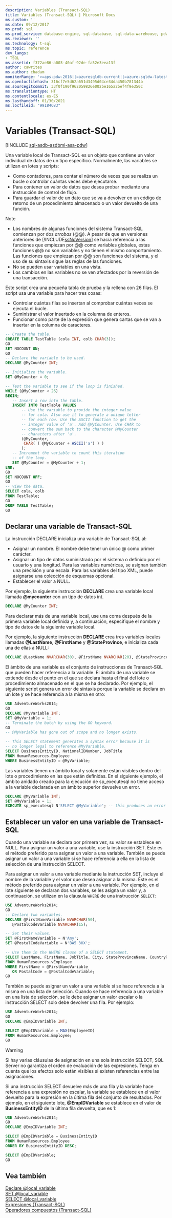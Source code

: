 ```yaml
---
description: Variables (Transact-SQL)
title: Variables (Transact-SQL) | Microsoft Docs
ms.custom: ''
ms.date: 09/12/2017
ms.prod: sql
ms.prod_service: database-engine, sql-database, sql-data-warehouse, pdw
ms.reviewer: ''
ms.technology: t-sql
ms.topic: reference
dev_langs:
- TSQL
ms.assetid: f372ae86-a003-40af-92de-fa52e3eea13f
author: cawrites
ms.author: chadam
monikerRange: '>=aps-pdw-2016||=azuresqldb-current||=azure-sqldw-latest||>=sql-server-2016||>=sql-server-linux-2017||=azuresqldb-mi-current'
ms.openlocfilehash: 316cf7e5d62a651d3495d04ce34da450b781344b
ms.sourcegitcommit: 33f0f190f962059826e002be165a2bef4f9e350c
ms.translationtype: HT
ms.contentlocale: es-ES
ms.lasthandoff: 01/30/2021
ms.locfileid: "99184683"
---
```

# <a name="variables-transact-sql"></a>Variables (Transact-SQL)
[!INCLUDE [sql-asdb-asdbmi-asa-pdw](../../includes/applies-to-version/sql-asdb-asdbmi-asa-pdw.md)]

Una variable local de Transact-SQL es un objeto que contiene un valor individual de datos de un tipo específico. Normalmente, las variables se utilizan en lotes y scripts: 

* Como contadores, para contar el número de veces que se realiza un bucle o controlar cuántas veces debe ejecutarse.
* Para contener un valor de datos que desea probar mediante una instrucción de control de flujo.
* Para guardar el valor de un dato que se va a devolver en un código de retorno de un procedimiento almacenado o un valor devuelto de una función.

> [!NOTE]
> - Los nombres de algunas funciones del sistema Transact-SQL comienzan por dos *arrobas* (\@\@). A pesar de que en versiones anteriores de [!INCLUDE[ssNoVersion](../../includes/ssnoversion-md.md)] se hacía referencia a las funciones que empiezan por \@\@ como variables globales, estas funciones \@\@ no son variables y no tienen el mismo comportamiento. Las funciones que empiezan por \@\@ son funciones del sistema, y el uso de su sintaxis sigue las reglas de las funciones.
> - No se pueden usar variables en una vista.
> - Los cambios en las variables no se ven afectados por la reversión de una transacción.

Este script crea una pequeña tabla de prueba y la rellena con 26 filas. El script usa una variable para hacer tres cosas: 

* Controlar cuántas filas se insertan al comprobar cuántas veces se ejecuta el bucle.
* Suministrar el valor insertado en la columna de enteros.
* Funcionar como parte de la expresión que genera cartas que se van a insertar en la columna de caracteres.  

```sql
-- Create the table.
CREATE TABLE TestTable (cola INT, colb CHAR(3));
GO
SET NOCOUNT ON;
GO
-- Declare the variable to be used.
DECLARE @MyCounter INT;

-- Initialize the variable.
SET @MyCounter = 0;

-- Test the variable to see if the loop is finished.
WHILE (@MyCounter < 26)
BEGIN;
   -- Insert a row into the table.
   INSERT INTO TestTable VALUES
       -- Use the variable to provide the integer value
       -- for cola. Also use it to generate a unique letter
       -- for each row. Use the ASCII function to get the
       -- integer value of 'a'. Add @MyCounter. Use CHAR to
       -- convert the sum back to the character @MyCounter
       -- characters after 'a'.
       (@MyCounter,
        CHAR( ( @MyCounter + ASCII('a') ) )
       );
   -- Increment the variable to count this iteration
   -- of the loop.
   SET @MyCounter = @MyCounter + 1;
END;
GO
SET NOCOUNT OFF;
GO
-- View the data.
SELECT cola, colb
FROM TestTable;
GO
DROP TABLE TestTable;
GO
```

## <a name="declaring-a-transact-sql-variable"></a>Declarar una variable de Transact-SQL
La instrucción DECLARE inicializa una variable de Transact-SQL al: 
* Asignar un nombre. El nombre debe tener un único \@ como primer carácter.
* Asignar un tipo de datos suministrado por el sistema o definido por el usuario y una longitud. Para las variables numéricas, se asignan también una precisión y una escala. Para las variables del tipo XML, puede asignarse una colección de esquemas opcional.
* Establecer el valor a NULL.

Por ejemplo, la siguiente instrucción **DECLARE** crea una variable local llamada **\@mycounter** con un tipo de datos int.  
```sql
DECLARE @MyCounter INT;
```
Para declarar más de una variable local, use una coma después de la primera variable local definida y, a continuación, especifique el nombre y tipo de datos de la siguiente variable local.

Por ejemplo, la siguiente instrucción **DECLARE** crea tres variables locales llamadas **\@LastName**, **\@FirstName** y **\@StateProvince**, e inicializa cada una de ellas a NULL:  
```sql
DECLARE @LastName NVARCHAR(30), @FirstName NVARCHAR(20), @StateProvince NCHAR(2);
```

El ámbito de una variable es el conjunto de instrucciones de Transact-SQL que pueden hacer referencia a la variable. El ámbito de una variable se extiende desde el punto en el que se declara hasta el final del lote o procedimiento almacenado en el que se ha declarado. Por ejemplo, el siguiente script genera un error de sintaxis porque la variable se declara en un lote y se hace referencia a la misma en otro:  
```sql
USE AdventureWorks2014;
GO
DECLARE @MyVariable INT;
SET @MyVariable = 1;
-- Terminate the batch by using the GO keyword.
GO 
-- @MyVariable has gone out of scope and no longer exists.

-- This SELECT statement generates a syntax error because it is
-- no longer legal to reference @MyVariable.
SELECT BusinessEntityID, NationalIDNumber, JobTitle
FROM HumanResources.Employee
WHERE BusinessEntityID = @MyVariable;
```

Las variables tienen un ámbito local y solamente están visibles dentro del lote o procedimiento en las que están definidas. En el siguiente ejemplo, el ámbito anidado creado para la ejecución de sp_executesql no tiene acceso a la variable declarada en un ámbito superior devuelve un error.  

```sql
DECLARE @MyVariable INT;
SET @MyVariable = 1;
EXECUTE sp_executesql N'SELECT @MyVariable'; -- this produces an error
```

## <a name="setting-a-value-in-a-transact-sql-variable"></a>Establecer un valor en una variable de Transact-SQL

Cuando una variable se declara por primera vez, su valor se establece en NULL. Para asignar un valor a una variable, use la instrucción SET. Éste es el método preferido para asignar un valor a una variable. También se puede asignar un valor a una variable si se hace referencia a ella en la lista de selección de una instrucción SELECT.

Para asignar un valor a una variable mediante la instrucción SET, incluya el nombre de la variable y el valor que desea asignar a la misma. Éste es el método preferido para asignar un valor a una variable. Por ejemplo, en el lote siguiente se declaran dos variables, se les asigna un valor y, a continuación, se utilizan en la cláusula `WHERE` de una instrucción `SELECT`:  

```sql
USE AdventureWorks2014;
GO
-- Declare two variables.
DECLARE @FirstNameVariable NVARCHAR(50),
   @PostalCodeVariable NVARCHAR(15);

-- Set their values.
SET @FirstNameVariable = N'Amy';
SET @PostalCodeVariable = N'BA5 3HX';

-- Use them in the WHERE clause of a SELECT statement.
SELECT LastName, FirstName, JobTitle, City, StateProvinceName, CountryRegionName
FROM HumanResources.vEmployee
WHERE FirstName = @FirstNameVariable
   OR PostalCode = @PostalCodeVariable;
GO
```

También se puede asignar un valor a una variable si se hace referencia a la misma en una lista de selección. Cuando se hace referencia a una variable en una lista de selección, se le debe asignar un valor escalar o la instrucción SELECT solo debe devolver una fila. Por ejemplo:  

```sql
USE AdventureWorks2014;
GO
DECLARE @EmpIDVariable INT;

SELECT @EmpIDVariable = MAX(EmployeeID)
FROM HumanResources.Employee;
GO
```

> [!WARNING]
> Si hay varias cláusulas de asignación en una sola instrucción SELECT, SQL Server no garantiza el orden de evaluación de las expresiones. Tenga en cuenta que los efectos solo están visibles si existen referencias entre las asignaciones.

Si una instrucción SELECT devuelve más de una fila y la variable hace referencia a una expresión no escalar, la variable se establece en el valor devuelto para la expresión en la última fila del conjunto de resultados. Por ejemplo, en el siguiente lote, **\@EmpIDVariable** se establece en el valor de **BusinessEntityID** de la última fila devuelta, que es 1:  

```sql
USE AdventureWorks2014;
GO
DECLARE @EmpIDVariable INT;

SELECT @EmpIDVariable = BusinessEntityID
FROM HumanResources.Employee
ORDER BY BusinessEntityID DESC;

SELECT @EmpIDVariable;
GO
```

## <a name="see-also"></a>Vea también  
 [Declare @local_variable](../../t-sql/language-elements/declare-local-variable-transact-sql.md)  
 [SET @local_variable](../../t-sql/language-elements/set-local-variable-transact-sql.md)  
 [SELECT @local_variable](../../t-sql/language-elements/select-local-variable-transact-sql.md)  
 [Expresiones &#40;Transact-SQL&#41;](../../t-sql/language-elements/expressions-transact-sql.md)   
 [Operadores compuestos &#40;Transact-SQL&#41;](../../t-sql/language-elements/compound-operators-transact-sql.md)   
  
  
